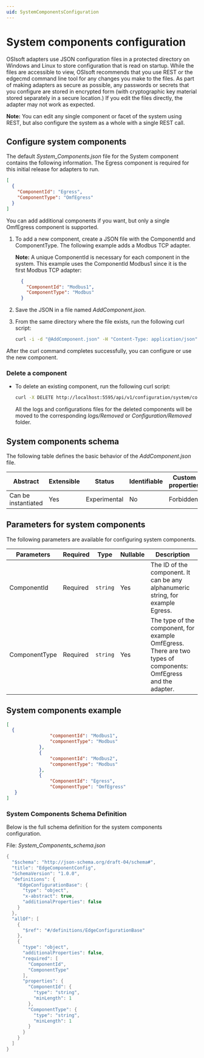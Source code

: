 ```yaml
---
uid: SystemComponentsConfiguration
---
```


# System components configuration

OSIsoft adapters use JSON configuration files in a protected directory on Windows and Linux to store configuration that is read on startup. While the files are accessible to view, OSIsoft recommends that you use REST or the edgecmd command line tool for any changes you make to the files. As part of making adapters as secure as possible, any passwords or secrets that you configure are stored in encrypted form (with cryptographic key material stored separately in a secure location.) If you edit the files directly, the adapter may not work as expected.

**Note:** You can edit any single component or facet of the system using REST, but also configure the system as a whole with a single REST call.

## Configure system components

The default _System_Components.json_ file for the System component contains the following information. The Egress component is required for this initial release for adapters to run.

```json
[
  {
    "ComponentId": "Egress",
    "ComponentType": "OmfEgress"
  }
]
```

 You can add additional components if you want, but only a single OmfEgress component is supported. 

1. To add a new component, create a JSON file with the ComponentId and ComponentType. The following example adds a Modbus TCP adapter. 

    **Note:** A unique ComponentId is necessary for each component in the system. This example uses the ComponentId Modbus1 since it is the first Modbus TCP adapter:

    ```json
      {
        "ComponentId": "Modbus1",
        "ComponentType": "Modbus"
      }
    ```

2. Save the JSON in a file named _AddComponent.json_. 
3. From the same directory where the file exists, run the following curl script:

    ```bash
    curl -i -d "@AddComponent.json" -H "Content-Type: application/json" http://localhost:5595/api/v1/configuration/system/components
    ```

After the curl command completes successfully, you can configure or use the new component.

### Delete a component

 - To delete an existing component, run the following curl script:

    ```bash
	curl -X DELETE http://localhost:5595/api/v1/configuration/system/components/{ComponentId_To_Delete}/
    ```

	All the logs and configurations files for the deleted components will be moved to the corresponding _logs/Removed_ or _Configuration/Removed_ folder.
	
## System components schema

The following table defines the basic behavior of the _AddComponent.json_ file.

| Abstract            | Extensible | Status       | Identifiable | Custom properties | Additional properties |
| ------------------- | ---------- | ------------ | ------------ | ----------------- | --------------------- |
| Can be instantiated | Yes        | Experimental | No           | Forbidden         | Forbidden             |


## Parameters for system components

The following parameters are available for configuring system components.

| Parameters     | Required | Type    | Nullable | Description |
| -------------- | -------- | --------| ---------|-------------|
| ComponentId    | Required |`string` | Yes      | The ID of the component. It can be any alphanumeric string, for example Egress.|
| ComponentType  | Required |`string` | Yes      | The type of the component, for example OmfEgress. There are two types of components: OmfEgress and the adapter. |

## System components example

```json
[
  {
                "componentId": "Modbus1",
                "componentType": "Modbus"
            },
            {
                "componentId": "Modbus2",
                "componentType": "Modbus"
            },
            {
                "ComponentId": "Egress",
                "ComponentType": "OmfEgress"
   }
]
```

### System Components Schema Definition

Below is the full schema definition for the system components configuration.

File: *System_Components_schema.json*

```c#
{
  "$schema": "http://json-schema.org/draft-04/schema#",
  "title": "EdgeComponentConfig",
  "SchemaVersion": "1.0.0",
  "definitions": {
    "EdgeConfigurationBase": {
      "type": "object",
      "x-abstract": true,
      "additionalProperties": false
    }
  },
  "allOf": [
    {
      "$ref": "#/definitions/EdgeConfigurationBase"
    },
    {
      "type": "object",
      "additionalProperties": false,
      "required": [
        "ComponentId",
        "ComponentType"
      ],
      "properties": {
        "ComponentId": {
          "type": "string",
          "minLength": 1
        },
        "ComponentType": {
          "type": "string",
          "minLength": 1
        }
      }
    }
  ]
}
```